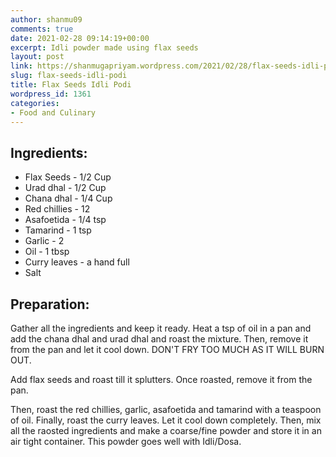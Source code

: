 ```yaml
---
author: shanmu09
comments: true
date: 2021-02-28 09:14:19+00:00
excerpt: Idli powder made using flax seeds
layout: post
link: https://shanmugapriyam.wordpress.com/2021/02/28/flax-seeds-idli-podi/
slug: flax-seeds-idli-podi
title: Flax Seeds Idli Podi
wordpress_id: 1361
categories:
- Food and Culinary
---
```

<style>
.square {
    float:left;
    width: 49%;
    border-radius:5%;
    padding-bottom : 40%; /* = width for a 1:1 aspect ratio */
    margin:0.5%;
    background-position:center center;
    background-repeat:no-repeat;
    background-size:cover; /* you change this to "contain" if you don't want the images to be cropped */
}
	
#break {
    clear:both;
}

.img_1{background-image:url('https://shanmugapriyam.files.wordpress.com/2021/02/00100lrportrait_00100_burst20210126171908339_cover-1.jpg?resize=2000%2C2000');}
.img_2{background-image:url('https://shanmugapriyam.files.wordpress.com/2021/02/00100lrportrait_00100_burst20210126172505997_cover.jpg?resize=2000%2C2000');}
.img_3{background-image:url('https://shanmugapriyam.files.wordpress.com/2021/02/00100lrportrait_00100_burst20210126173401386_cover.jpg?resize=2000%2C2000');}
.img_4{background-image:url('https://shanmugapriyam.files.wordpress.com/2021/02/00100lrportrait_00100_burst20210126173617807_cover.jpg?resize=2000%2C2000');}


.resize_fit_center {
    max-width:60%;
    max-height:60%;
    vertical-align: middle;
    display: block;
    margin-left: auto;
    margin-right: auto;
    border-radius:5%;
}

.center {
  margin: auto;
  width: 60%;
}
</style>



## Ingredients:







  * Flax Seeds - 1/2 Cup
  * Urad dhal - 1/2 Cup
  * Chana dhal - 1/4 Cup
  * Red chillies - 12
  * Asafoetida - 1/4 tsp
  * Tamarind - 1 tsp
  * Garlic - 2
  * Oil - 1 tbsp
  * Curry leaves - a hand full
  * Salt






## Preparation:







Gather all the ingredients and keep it ready. Heat a tsp of oil in a pan and add the chana dhal and urad dhal and roast the mixture. Then, remove it from the pan and let it cool down. DON'T FRY TOO MUCH AS IT WILL BURN OUT.







Add flax seeds and roast till it splutters. Once roasted, remove it from the pan.







Then, roast the red chillies, garlic, asafoetida and tamarind with a teaspoon of oil. Finally, roast the curry leaves. Let it cool down completely. Then, mix all the raosted ingredients and make a coarse/fine powder and store it in an air tight container. This powder goes well with Idli/Dosa.







<div class="square img_1">
</div>
<div class="square img_2">
</div>
<div class="square img_3">
</div>
<div class="square img_4">
</div>
<div id="break"> </div>
<p/>
















